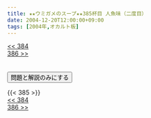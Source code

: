 ```yaml
---
title: ★★ウミガメのスープ★★385杯目 人魚味（二度目）
date: 2004-12-20T12:00:00+09:00
tags: [2004年,オカルト板]
---
```

<div class="th_left"><a href="../384"><< 384</a></div>
<div class="th_right"><a href="../386">386 >></a></div>
<br><br>
<script src="../../js/cupsoup.js"></script>
<form>
<input type="button" value="問題と解説のみにする" onClick="toggleCupsoup()">
</form>
{{< 385 >}}
<div class="th_left"><a href="../384"><< 384</a></div>
<div class="th_right"><a href="../386">386 >></a></div>